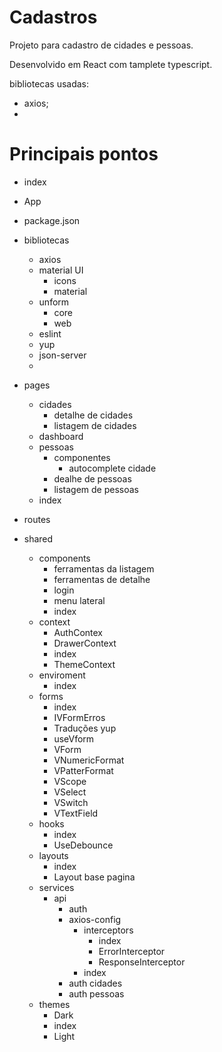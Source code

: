 # Cadastros

Projeto para cadastro de cidades e pessoas.

Desenvolvido em React com tamplete typescript.

bibliotecas usadas: 

- axios;
-

# Principais pontos

* index

* App

* package.json

* bibliotecas
    * axios
    * material UI
        * icons
        * material
    * unform
        * core
        * web
    * eslint 
    * yup
    * json-server
    * 

* pages
    * cidades
        * detalhe de cidades
        * listagem de cidades
    * dashboard
    * pessoas 
        * componentes
            * autocomplete cidade
        * dealhe de pessoas
        * listagem de pessoas
    * index

* routes  

* shared
    * components
        * ferramentas da listagem
        * ferramentas de detalhe
        * login
        * menu lateral
        * index
    * context
        * AuthContex
        * DrawerContext
        * index
        * ThemeContext
    * enviroment
        * index
    * forms
        * index
        * IVFormErros
        * Traduções yup
        * useVform
        * VForm
        * VNumericFormat
        * VPatterFormat
        * VScope
        * VSelect
        * VSwitch
        * VTextField
    * hooks
        * index
        * UseDebounce
    * layouts
        * index
        * Layout base pagina
    * services
        * api
            * auth
            * axios-config
                * interceptors    
                    * index
                    * ErrorInterceptor
                    * ResponseInterceptor
                * index
            * auth cidades
            * auth pessoas
    * themes
        * Dark
        * index
        * Light
